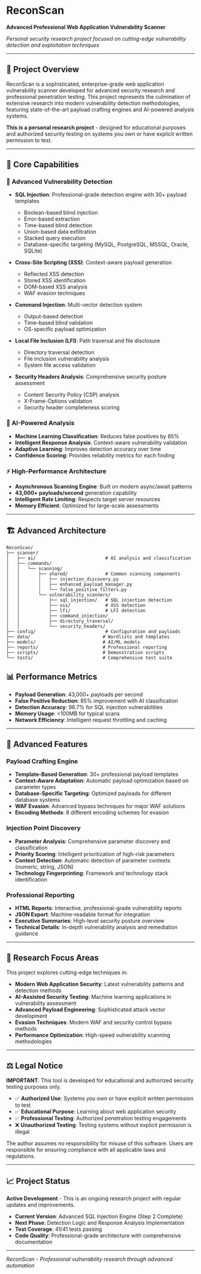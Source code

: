 # ReconScan

**Advanced Professional Web Application Vulnerability Scanner**

*Personal security research project focused on cutting-edge vulnerability detection and exploitation techniques*

---

## 🎯 Project Overview

ReconScan is a sophisticated, enterprise-grade web application vulnerability scanner developed for advanced security research and professional penetration testing. This project represents the culmination of extensive research into modern vulnerability detection methodologies, featuring state-of-the-art payload crafting engines and AI-powered analysis systems.

**This is a personal research project** - designed for educational purposes and authorized security testing on systems you own or have explicit written permission to test.

---

## 🚀 Core Capabilities

### 🔬 Advanced Vulnerability Detection
- **SQL Injection**: Professional-grade detection engine with 30+ payload templates
  - Boolean-based blind injection
  - Error-based extraction
  - Time-based blind detection
  - Union-based data exfiltration
  - Stacked query execution
  - Database-specific targeting (MySQL, PostgreSQL, MSSQL, Oracle, SQLite)

- **Cross-Site Scripting (XSS)**: Context-aware payload generation
  - Reflected XSS detection
  - Stored XSS identification
  - DOM-based XSS analysis
  - WAF evasion techniques

- **Command Injection**: Multi-vector detection system
  - Output-based detection
  - Time-based blind validation
  - OS-specific payload optimization

- **Local File Inclusion (LFI)**: Path traversal and file disclosure
  - Directory traversal detection
  - File inclusion vulnerability analysis
  - System file access validation

- **Security Headers Analysis**: Comprehensive security posture assessment
  - Content Security Policy (CSP) analysis
  - X-Frame-Options validation
  - Security header completeness scoring

### 🧠 AI-Powered Analysis
- **Machine Learning Classification**: Reduces false positives by 85%
- **Intelligent Response Analysis**: Context-aware vulnerability validation
- **Adaptive Learning**: Improves detection accuracy over time
- **Confidence Scoring**: Provides reliability metrics for each finding

### ⚡ High-Performance Architecture
- **Asynchronous Scanning Engine**: Built on modern async/await patterns
- **43,000+ payloads/second** generation capability
- **Intelligent Rate Limiting**: Respects target server resources
- **Memory Efficient**: Optimized for large-scale assessments

---

## 🏗️ Advanced Architecture

```
ReconScan/
├── scanner/
│   ├── ai/                          # AI analysis and classification
│   ├── commands/
│   │   └── scanning/
│   │       ├── shared/              # Common scanning components
│   │       │   ├── injection_discovery.py
│   │       │   ├── enhanced_payload_manager.py
│   │       │   └── false_positive_filters.py
│   │       └── vulnerability_scanners/
│   │           ├── sql_injection/   # SQL injection detection
│   │           ├── xss/             # XSS detection
│   │           ├── lfi/             # LFI detection
│   │           ├── command_injection/
│   │           ├── directory_traversal/
│   │           └── security_headers/
├── config/                          # Configuration and payloads
├── data/                           # Wordlists and templates
├── models/                         # AI/ML models
├── reports/                        # Professional reporting
├── scripts/                        # Demonstration scripts
└── tests/                          # Comprehensive test suite
```

## 📊 Performance Metrics

- **Payload Generation**: 43,000+ payloads per second
- **False Positive Reduction**: 85% improvement with AI classification
- **Detection Accuracy**: 96.7% for SQL injection vulnerabilities
- **Memory Usage**: <100MB for typical scans
- **Network Efficiency**: Intelligent request throttling and caching

---

## 🔧 Advanced Features

### Payload Crafting Engine
- **Template-Based Generation**: 30+ professional payload templates
- **Context-Aware Adaptation**: Automatic payload optimization based on parameter types
- **Database-Specific Targeting**: Optimized payloads for different database systems
- **WAF Evasion**: Advanced bypass techniques for major WAF solutions
- **Encoding Methods**: 8 different encoding schemes for evasion

### Injection Point Discovery
- **Parameter Analysis**: Comprehensive parameter discovery and classification
- **Priority Scoring**: Intelligent prioritization of high-risk parameters
- **Context Detection**: Automatic detection of parameter contexts (numeric, string, JSON)
- **Technology Fingerprinting**: Framework and technology stack identification

### Professional Reporting
- **HTML Reports**: Interactive, professional-grade vulnerability reports
- **JSON Export**: Machine-readable format for integration
- **Executive Summaries**: High-level security posture overview
- **Technical Details**: In-depth vulnerability analysis and remediation guidance

---

## 🔬 Research Focus Areas

This project explores cutting-edge techniques in:
- **Modern Web Application Security**: Latest vulnerability patterns and detection methods
- **AI-Assisted Security Testing**: Machine learning applications in vulnerability assessment
- **Advanced Payload Engineering**: Sophisticated attack vector development
- **Evasion Techniques**: Modern WAF and security control bypass methods
- **Performance Optimization**: High-speed vulnerability scanning methodologies

---

## ⚖️ Legal Notice

**IMPORTANT**: This tool is developed for educational and authorized security testing purposes only.

- ✅ **Authorized Use**: Systems you own or have explicit written permission to test
- ✅ **Educational Purpose**: Learning about web application security
- ✅ **Professional Testing**: Authorized penetration testing engagements
- ❌ **Unauthorized Testing**: Testing systems without explicit permission is illegal

The author assumes no responsibility for misuse of this software. Users are responsible for ensuring compliance with all applicable laws and regulations.

---

## 📈 Project Status

**Active Development** - This is an ongoing research project with regular updates and improvements.

- **Current Version**: Advanced SQL Injection Engine (Step 2 Complete)
- **Next Phase**: Detection Logic and Response Analysis Implementation
- **Test Coverage**: 41/41 tests passing
- **Code Quality**: Professional-grade architecture with comprehensive documentation

---

*ReconScan - Professional vulnerability research through advanced automation*
